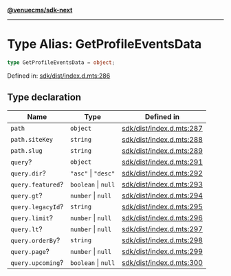 [**@venuecms/sdk-next**](../Index.md)

***

# Type Alias: GetProfileEventsData

```ts
type GetProfileEventsData = object;
```

Defined in: [sdk/dist/index.d.mts:286](https://github.com/venuecms/sdk/blob/dfe07bbbcbeec8ddfda43f5a7fc98ecc9dc8ce66/packages/sdk/dist/index.d.mts#L286)

## Type declaration

| Name | Type | Defined in |
| ------ | ------ | ------ |
| <a id="path"></a> `path` | `object` | [sdk/dist/index.d.mts:287](https://github.com/venuecms/sdk/blob/dfe07bbbcbeec8ddfda43f5a7fc98ecc9dc8ce66/packages/sdk/dist/index.d.mts#L287) |
| `path.siteKey` | `string` | [sdk/dist/index.d.mts:288](https://github.com/venuecms/sdk/blob/dfe07bbbcbeec8ddfda43f5a7fc98ecc9dc8ce66/packages/sdk/dist/index.d.mts#L288) |
| `path.slug` | `string` | [sdk/dist/index.d.mts:289](https://github.com/venuecms/sdk/blob/dfe07bbbcbeec8ddfda43f5a7fc98ecc9dc8ce66/packages/sdk/dist/index.d.mts#L289) |
| <a id="query"></a> `query`? | `object` | [sdk/dist/index.d.mts:291](https://github.com/venuecms/sdk/blob/dfe07bbbcbeec8ddfda43f5a7fc98ecc9dc8ce66/packages/sdk/dist/index.d.mts#L291) |
| `query.dir`? | `"asc"` \| `"desc"` | [sdk/dist/index.d.mts:292](https://github.com/venuecms/sdk/blob/dfe07bbbcbeec8ddfda43f5a7fc98ecc9dc8ce66/packages/sdk/dist/index.d.mts#L292) |
| `query.featured`? | `boolean` \| `null` | [sdk/dist/index.d.mts:293](https://github.com/venuecms/sdk/blob/dfe07bbbcbeec8ddfda43f5a7fc98ecc9dc8ce66/packages/sdk/dist/index.d.mts#L293) |
| `query.gt`? | `number` \| `null` | [sdk/dist/index.d.mts:294](https://github.com/venuecms/sdk/blob/dfe07bbbcbeec8ddfda43f5a7fc98ecc9dc8ce66/packages/sdk/dist/index.d.mts#L294) |
| `query.legacyId`? | `string` | [sdk/dist/index.d.mts:295](https://github.com/venuecms/sdk/blob/dfe07bbbcbeec8ddfda43f5a7fc98ecc9dc8ce66/packages/sdk/dist/index.d.mts#L295) |
| `query.limit`? | `number` \| `null` | [sdk/dist/index.d.mts:296](https://github.com/venuecms/sdk/blob/dfe07bbbcbeec8ddfda43f5a7fc98ecc9dc8ce66/packages/sdk/dist/index.d.mts#L296) |
| `query.lt`? | `number` \| `null` | [sdk/dist/index.d.mts:297](https://github.com/venuecms/sdk/blob/dfe07bbbcbeec8ddfda43f5a7fc98ecc9dc8ce66/packages/sdk/dist/index.d.mts#L297) |
| `query.orderBy`? | `string` | [sdk/dist/index.d.mts:298](https://github.com/venuecms/sdk/blob/dfe07bbbcbeec8ddfda43f5a7fc98ecc9dc8ce66/packages/sdk/dist/index.d.mts#L298) |
| `query.page`? | `number` \| `null` | [sdk/dist/index.d.mts:299](https://github.com/venuecms/sdk/blob/dfe07bbbcbeec8ddfda43f5a7fc98ecc9dc8ce66/packages/sdk/dist/index.d.mts#L299) |
| `query.upcoming`? | `boolean` \| `null` | [sdk/dist/index.d.mts:300](https://github.com/venuecms/sdk/blob/dfe07bbbcbeec8ddfda43f5a7fc98ecc9dc8ce66/packages/sdk/dist/index.d.mts#L300) |

